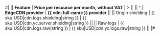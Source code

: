 #|
|| **Feature** | **Price per resource per month, without VAT** | > ||
|| ^ | **EdgeCDN provider** | **{{ cdn-full-name }} provider** ||
|| Origin shielding | {{ sku|USD|cdn.logs.shielding|string }} | {{ sku|USD|cdn.yc.server.shielding|string }} ||
|| Raw logs | {{ sku|USD|cdn.logs.raw|string }} | {{ sku|USD|cdn.yc.logs.raw|string }} ||
|#